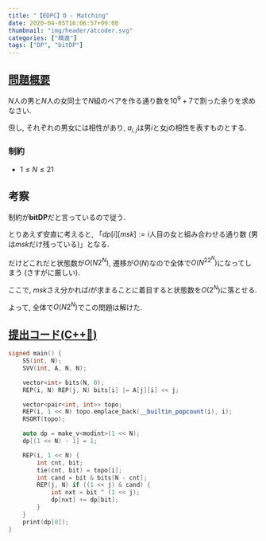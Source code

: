 ```yaml
---
title: "【EDPC】O - Matching"
date: 2020-04-05T16:06:57+09:00
thumbnail: "img/header/atcoder.svg"
categories: ["精進"]
tags: ["DP", "bitDP"]
---
```


## [問題概要](https://atcoder.jp/contests/dp/tasks/dp_o)

$N$人の男と$N$人の女同士で$N$組のペアを作る通り数を$10^9 + 7$で割った余りを求めなさい.

但し, それぞれの男女には相性があり, $a_{i,j}$は男$i$と女$j$の相性を表すものとする.

### 制約

- $1 \leq N \leq 21$

## 考察

制約が**bitDP**だと言っているので従う.

とりあえず安直に考えると, 「$dp[i][msk] := i$人目の女と組み合わせる通り数 (男は$msk$だけ残っている)」となる.

だけどこれだと状態数が$O(N2^N)$, 遷移が$O(N)$なので全体で$O(N^22^N)$になってしまう (さすがに厳しい).

ここで, $msk$さえ分かれば$i$が求まることに着目すると状態数を$O(2^N)$に落とせる.

よって, 全体で$O(N2^N)$でこの問題は解けた.

## [提出コード(C++:high_brightness:)](https://atcoder.jp/contests/dp/submissions/11571726)

```cpp
signed main() {
    SS(int, N);
    SVV(int, A, N, N);

    vector<int> bits(N, 0);
    REP(i, N) REP(j, N) bits[i] |= A[j][i] << j;

    vector<pair<int, int>> topo;
    REP(i, 1 << N) topo.emplace_back(__builtin_popcount(i), i);
    RSORT(topo);

    auto dp = make_v<modint>(1 << N);
    dp[(1 << N) - 1] = 1;

    REP(i, 1 << N) {
        int cnt, bit;
        tie(cnt, bit) = topo[i];
        int cand = bit & bits[N - cnt];
        REP(j, N) if ((1 << j) & cand) {
            int nxt = bit ^ (1 << j);
            dp[nxt] += dp[bit];
        }
    }
    print(dp[0]);
}
```
